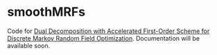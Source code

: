# smoothMRFs
Code for <a href="https://khue.fr/home/wp-content/uploads/2017/03/MVAThesis.pdf">Dual Decomposition with Accelerated First-Order Scheme for Discrete Markov Random Field Optimization</a>.
Documentation will be available soon.
